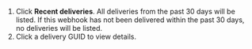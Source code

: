 1. Click **Recent deliveries**. All deliveries from the past 30 days will be listed. If this webhook has not been delivered within the past 30 days, no deliveries will be listed.
1. Click a delivery GUID to view details.
